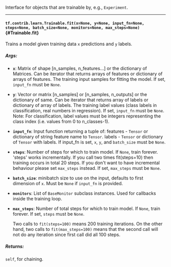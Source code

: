Interface for objects that are trainable by, e.g., `Experiment`.
- - -

#### `tf.contrib.learn.Trainable.fit(x=None, y=None, input_fn=None, steps=None, batch_size=None, monitors=None, max_steps=None)` {#Trainable.fit}

Trains a model given training data `x` predictions and `y` labels.

##### Args:


*  <b>`x`</b>: Matrix of shape [n_samples, n_features...] or the dictionary of Matrices.
     Can be iterator that returns arrays of features or dictionary of arrays of features.
     The training input samples for fitting the model. If set, `input_fn` must be `None`.
*  <b>`y`</b>: Vector or matrix [n_samples] or [n_samples, n_outputs] or the dictionary of same.
     Can be iterator that returns array of labels or dictionary of array of labels.
     The training label values (class labels in classification, real numbers in regression).
     If set, `input_fn` must be `None`. Note: For classification, label values must
     be integers representing the class index (i.e. values from 0 to
     n_classes-1).
*  <b>`input_fn`</b>: Input function returning a tuple of:
      features - `Tensor` or dictionary of string feature name to `Tensor`.
      labels - `Tensor` or dictionary of `Tensor` with labels.
    If input_fn is set, `x`, `y`, and `batch_size` must be `None`.
*  <b>`steps`</b>: Number of steps for which to train model. If `None`, train forever.
    'steps' works incrementally. If you call two times fit(steps=10) then
    training occurs in total 20 steps. If you don't want to have incremental
    behaviour please set `max_steps` instead. If set, `max_steps` must be
    `None`.
*  <b>`batch_size`</b>: minibatch size to use on the input, defaults to first
    dimension of `x`. Must be `None` if `input_fn` is provided.
*  <b>`monitors`</b>: List of `BaseMonitor` subclass instances. Used for callbacks
    inside the training loop.
*  <b>`max_steps`</b>: Number of total steps for which to train model. If `None`,
    train forever. If set, `steps` must be `None`.

    Two calls to `fit(steps=100)` means 200 training
    iterations. On the other hand, two calls to `fit(max_steps=100)` means
    that the second call will not do any iteration since first call did
    all 100 steps.

##### Returns:

  `self`, for chaining.


